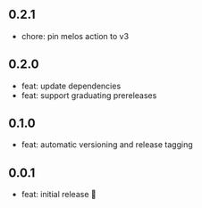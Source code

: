 ## 0.2.1
- chore: pin melos action to v3

## 0.2.0
- feat: update dependencies
- feat: support graduating prereleases

## 0.1.0

- feat: automatic versioning and release tagging

## 0.0.1

- feat: initial release 🎉
